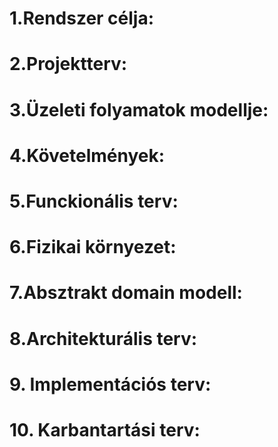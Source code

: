 # 1.Rendszer célja:

# 2.Projektterv: 

# 3.Üzeleti folyamatok modellje:

# 4.Követelmények:

# 5.Funckionális terv: 

# 6.Fizikai környezet:

# 7.Absztrakt domain modell:

# 8.Architekturális terv:

# 9. Implementációs terv:

# 10. Karbantartási terv:
